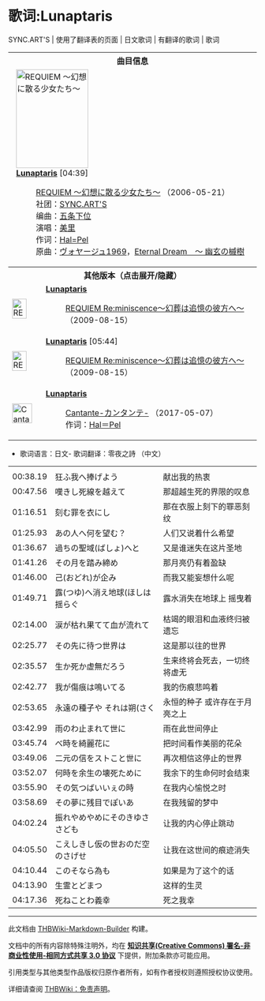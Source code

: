 # 歌词:Lunaptaris

<!-- source html: G:\repos\THBWiki-Markdown-Builder\THBWikiMarkdown\Temp\main\f\f6\ns512%3ALunaptaris.html -->

SYNC.ART'S | 使用了翻译表的页面 | 日文歌词 | 有翻译的歌词 | 歌词


<table><tbody><tr><th colspan="2">曲目信息</th></tr><tr><td colspan="2" style="padding-left: 1em;"><div class="floatright"><a href="./文件-REQUIEM_～幻想に散る少女たち～封面.jpg.md" class="image" title="REQUIEM ～幻想に散る少女たち～"><img alt="REQUIEM ～幻想に散る少女たち～" src="https://upload.thwiki.cc/thumb/5/5a/REQUIEM_%EF%BD%9E%E5%B9%BB%E6%83%B3%E3%81%AB%E6%95%A3%E3%82%8B%E5%B0%91%E5%A5%B3%E3%81%9F%E3%81%A1%EF%BD%9E%E5%B0%81%E9%9D%A2.jpg/146px-REQUIEM_%EF%BD%9E%E5%B9%BB%E6%83%B3%E3%81%AB%E6%95%A3%E3%82%8B%E5%B0%91%E5%A5%B3%E3%81%9F%E3%81%A1%EF%BD%9E%E5%B0%81%E9%9D%A2.jpg" decoding="async" loading="lazy" width="146" height="200" srcset="https://upload.thwiki.cc/thumb/5/5a/REQUIEM_%EF%BD%9E%E5%B9%BB%E6%83%B3%E3%81%AB%E6%95%A3%E3%82%8B%E5%B0%91%E5%A5%B3%E3%81%9F%E3%81%A1%EF%BD%9E%E5%B0%81%E9%9D%A2.jpg/219px-REQUIEM_%EF%BD%9E%E5%B9%BB%E6%83%B3%E3%81%AB%E6%95%A3%E3%82%8B%E5%B0%91%E5%A5%B3%E3%81%9F%E3%81%A1%EF%BD%9E%E5%B0%81%E9%9D%A2.jpg 1.5x, https://upload.thwiki.cc/thumb/5/5a/REQUIEM_%EF%BD%9E%E5%B9%BB%E6%83%B3%E3%81%AB%E6%95%A3%E3%82%8B%E5%B0%91%E5%A5%B3%E3%81%9F%E3%81%A1%EF%BD%9E%E5%B0%81%E9%9D%A2.jpg/293px-REQUIEM_%EF%BD%9E%E5%B9%BB%E6%83%B3%E3%81%AB%E6%95%A3%E3%82%8B%E5%B0%91%E5%A5%B3%E3%81%9F%E3%81%A1%EF%BD%9E%E5%B0%81%E9%9D%A2.jpg 2x" data-file-width="1024" data-file-height="1399"></a></div><b><a href="/REQUIEM_%EF%BD%9E%E5%B9%BB%E6%83%B3%E3%81%AB%E6%95%A3%E3%82%8B%E5%B0%91%E5%A5%B3%E3%81%9F%E3%81%A1%EF%BD%9E#8" title="REQUIEM ～幻想に散る少女たち～">Lunaptaris</a></b> &#91;04:39&#93;<dl><dd><a href="./REQUIEM_～幻想に散る少女たち～.md" title="REQUIEM ～幻想に散る少女たち～">REQUIEM ～幻想に散る少女たち～</a> （2006-05-21）<br>社团：<a href="./SYNC.ART'S.md" title="SYNC.ART&#39;S">SYNC.ART'S</a><br>编曲：<a href="./五条下位.md" title="五条下位">五条下位</a><br>演唱：<a href="./美里.md" title="美里">美里</a><br>作词：<a href="/index.php?title=Hal%3DPel&amp;action=edit&amp;redlink=1" class="new" title="Hal=Pel（页面不存在）">Hal=Pel</a><br>原曲：<a href="./Voyage1969.md" title="Voyage1969" unred="">ヴォヤージュ1969</a>，<a href="./Eternal_Dream_～_幽玄的枫树.md" title="Eternal Dream ～ 幽玄的枫树" unred="">Eternal Dream　～ 幽玄の槭樹</a><br></dd></dl></td></tr><tr><th colspan="2" class="mw-customtoggle-othervers-2">其他版本（点击展开/隐藏）</th></tr><tr class="mw-collapsible mw-collapsed" id="mw-customcollapsible-othervers-2"><td style="width: 44px;"><div class="center"><div class="floatnone"><a href="./文件-REQUIEM_Re：miniscence～幻葬は追憶の彼方へ～封面.jpg.md" class="image" title="REQUIEM Re：miniscence～幻葬は追憶の彼方へ～"><img alt="REQUIEM Re：miniscence～幻葬は追憶の彼方へ～" src="https://upload.thwiki.cc/thumb/8/8a/REQUIEM_Re%EF%BC%9Aminiscence%EF%BD%9E%E5%B9%BB%E8%91%AC%E3%81%AF%E8%BF%BD%E6%86%B6%E3%81%AE%E5%BD%BC%E6%96%B9%E3%81%B8%EF%BD%9E%E5%B0%81%E9%9D%A2.jpg/29px-REQUIEM_Re%EF%BC%9Aminiscence%EF%BD%9E%E5%B9%BB%E8%91%AC%E3%81%AF%E8%BF%BD%E6%86%B6%E3%81%AE%E5%BD%BC%E6%96%B9%E3%81%B8%EF%BD%9E%E5%B0%81%E9%9D%A2.jpg" decoding="async" loading="lazy" width="29" height="40" srcset="https://upload.thwiki.cc/thumb/8/8a/REQUIEM_Re%EF%BC%9Aminiscence%EF%BD%9E%E5%B9%BB%E8%91%AC%E3%81%AF%E8%BF%BD%E6%86%B6%E3%81%AE%E5%BD%BC%E6%96%B9%E3%81%B8%EF%BD%9E%E5%B0%81%E9%9D%A2.jpg/44px-REQUIEM_Re%EF%BC%9Aminiscence%EF%BD%9E%E5%B9%BB%E8%91%AC%E3%81%AF%E8%BF%BD%E6%86%B6%E3%81%AE%E5%BD%BC%E6%96%B9%E3%81%B8%EF%BD%9E%E5%B0%81%E9%9D%A2.jpg 1.5x, https://upload.thwiki.cc/thumb/8/8a/REQUIEM_Re%EF%BC%9Aminiscence%EF%BD%9E%E5%B9%BB%E8%91%AC%E3%81%AF%E8%BF%BD%E6%86%B6%E3%81%AE%E5%BD%BC%E6%96%B9%E3%81%B8%EF%BD%9E%E5%B0%81%E9%9D%A2.jpg/59px-REQUIEM_Re%EF%BC%9Aminiscence%EF%BD%9E%E5%B9%BB%E8%91%AC%E3%81%AF%E8%BF%BD%E6%86%B6%E3%81%AE%E5%BD%BC%E6%96%B9%E3%81%B8%EF%BD%9E%E5%B0%81%E9%9D%A2.jpg 2x" data-file-width="250" data-file-height="339"></a></div></div></td><td style="padding-left: 1em;"><b><a href="/REQUIEM_Re%EF%BC%9Aminiscence%EF%BD%9E%E5%B9%BB%E8%91%AC%E3%81%AF%E8%BF%BD%E6%86%B6%E3%81%AE%E5%BD%BC%E6%96%B9%E3%81%B8%EF%BD%9E#8" title="REQUIEM Re：miniscence～幻葬は追憶の彼方へ～">Lunaptaris</a></b><dl><dd><a href="./REQUIEM_Re：miniscence～幻葬は追憶の彼方へ～.md" title="REQUIEM Re：miniscence～幻葬は追憶の彼方へ～">REQUIEM Re:miniscence～幻葬は追憶の彼方へ～</a> （2009-08-15）<br></dd></dl></td></tr><tr class="mw-collapsible mw-collapsed" id="mw-customcollapsible-othervers-2"><td style="width: 44px;"><div class="center"><div class="floatnone"><a href="./文件-REQUIEM_Re：miniscence～幻葬は追憶の彼方へ～封面.jpg.md" class="image" title="REQUIEM Re：miniscence～幻葬は追憶の彼方へ～"><img alt="REQUIEM Re：miniscence～幻葬は追憶の彼方へ～" src="https://upload.thwiki.cc/thumb/8/8a/REQUIEM_Re%EF%BC%9Aminiscence%EF%BD%9E%E5%B9%BB%E8%91%AC%E3%81%AF%E8%BF%BD%E6%86%B6%E3%81%AE%E5%BD%BC%E6%96%B9%E3%81%B8%EF%BD%9E%E5%B0%81%E9%9D%A2.jpg/29px-REQUIEM_Re%EF%BC%9Aminiscence%EF%BD%9E%E5%B9%BB%E8%91%AC%E3%81%AF%E8%BF%BD%E6%86%B6%E3%81%AE%E5%BD%BC%E6%96%B9%E3%81%B8%EF%BD%9E%E5%B0%81%E9%9D%A2.jpg" decoding="async" loading="lazy" width="29" height="40" srcset="https://upload.thwiki.cc/thumb/8/8a/REQUIEM_Re%EF%BC%9Aminiscence%EF%BD%9E%E5%B9%BB%E8%91%AC%E3%81%AF%E8%BF%BD%E6%86%B6%E3%81%AE%E5%BD%BC%E6%96%B9%E3%81%B8%EF%BD%9E%E5%B0%81%E9%9D%A2.jpg/44px-REQUIEM_Re%EF%BC%9Aminiscence%EF%BD%9E%E5%B9%BB%E8%91%AC%E3%81%AF%E8%BF%BD%E6%86%B6%E3%81%AE%E5%BD%BC%E6%96%B9%E3%81%B8%EF%BD%9E%E5%B0%81%E9%9D%A2.jpg 1.5x, https://upload.thwiki.cc/thumb/8/8a/REQUIEM_Re%EF%BC%9Aminiscence%EF%BD%9E%E5%B9%BB%E8%91%AC%E3%81%AF%E8%BF%BD%E6%86%B6%E3%81%AE%E5%BD%BC%E6%96%B9%E3%81%B8%EF%BD%9E%E5%B0%81%E9%9D%A2.jpg/59px-REQUIEM_Re%EF%BC%9Aminiscence%EF%BD%9E%E5%B9%BB%E8%91%AC%E3%81%AF%E8%BF%BD%E6%86%B6%E3%81%AE%E5%BD%BC%E6%96%B9%E3%81%B8%EF%BD%9E%E5%B0%81%E9%9D%A2.jpg 2x" data-file-width="250" data-file-height="339"></a></div></div></td><td style="padding-left: 1em;"><b><a href="/REQUIEM_Re%EF%BC%9Aminiscence%EF%BD%9E%E5%B9%BB%E8%91%AC%E3%81%AF%E8%BF%BD%E6%86%B6%E3%81%AE%E5%BD%BC%E6%96%B9%E3%81%B8%EF%BD%9E#18" title="REQUIEM Re：miniscence～幻葬は追憶の彼方へ～">Lunaptaris</a></b> &#91;05:44&#93;<dl><dd><a href="./REQUIEM_Re：miniscence～幻葬は追憶の彼方へ～.md" title="REQUIEM Re：miniscence～幻葬は追憶の彼方へ～">REQUIEM Re:miniscence～幻葬は追憶の彼方へ～</a> （2009-08-15）<br></dd></dl></td></tr><tr class="mw-collapsible mw-collapsed" id="mw-customcollapsible-othervers-2"><td style="width: 44px;"><div class="center"><div class="floatnone"><a href="./文件-Cantante-カンタンテ-封面.jpg.md" class="image" title="Cantante-カンタンテ-"><img alt="Cantante-カンタンテ-" src="https://upload.thwiki.cc/thumb/a/aa/Cantante-%E3%82%AB%E3%83%B3%E3%82%BF%E3%83%B3%E3%83%86-%E5%B0%81%E9%9D%A2.jpg/40px-Cantante-%E3%82%AB%E3%83%B3%E3%82%BF%E3%83%B3%E3%83%86-%E5%B0%81%E9%9D%A2.jpg" decoding="async" loading="lazy" width="40" height="40" srcset="https://upload.thwiki.cc/thumb/a/aa/Cantante-%E3%82%AB%E3%83%B3%E3%82%BF%E3%83%B3%E3%83%86-%E5%B0%81%E9%9D%A2.jpg/60px-Cantante-%E3%82%AB%E3%83%B3%E3%82%BF%E3%83%B3%E3%83%86-%E5%B0%81%E9%9D%A2.jpg 1.5x, https://upload.thwiki.cc/thumb/a/aa/Cantante-%E3%82%AB%E3%83%B3%E3%82%BF%E3%83%B3%E3%83%86-%E5%B0%81%E9%9D%A2.jpg/80px-Cantante-%E3%82%AB%E3%83%B3%E3%82%BF%E3%83%B3%E3%83%86-%E5%B0%81%E9%9D%A2.jpg 2x" data-file-width="2823" data-file-height="2823"></a></div></div></td><td style="padding-left: 1em;"><b><a href="/Cantante-%E3%82%AB%E3%83%B3%E3%82%BF%E3%83%B3%E3%83%86-#3" title="Cantante-カンタンテ-">Lunaptaris</a></b><dl><dd><a href="./Cantante-カンタンテ-.md" title="Cantante-カンタンテ-">Cantante-カンタンテ-</a> （2017-05-07）<br>作词：<a href="/index.php?title=Hal%EF%BC%9DPel&amp;action=edit&amp;redlink=1" class="new" title="Hal＝Pel（页面不存在）">Hal＝Pel</a><br></dd></dl></td></tr></tbody></table>

- 歌词语言：日文- 歌词翻译：零夜之詩 （中文）

  
  

  


<table><tbody><tr class="tt-lyrics-header" id="=-1" data-pos="&#91;&quot;=&quot;,1&#93;"><td class="tt-lyrics" lang="zh"><div class="poem"></div></td><td class="tt-mainh" lang="zh"><div class="poem"></div></td><td class="tt-tranh" lang="zh"><div class="poem"></div></td></tr><tr class="tt-main-ja" id="=-2" data-pos="&#91;&quot;=&quot;,2&#93;"><td class="tt-time" lang="zh"><div class="poem">00:38.19</div></td><td class="tt-ja" lang="ja"><div class="poem">狂ふ我へ捧げよう</div></td><td class="tt-zh" lang="zh"><div class="poem">献出我的热衷<br></div></td></tr><tr class="tt-main-ja" id="=-3" data-pos="&#91;&quot;=&quot;,3&#93;"><td class="tt-time" lang="zh"><div class="poem">00:47.56</div></td><td class="tt-ja" lang="ja"><div class="poem">嘆きし死線を越えて</div></td><td class="tt-zh" lang="zh"><div class="poem">那超越生死的界限的叹息<br></div></td></tr><tr class="tt-main-ja" id="=-4" data-pos="&#91;&quot;=&quot;,4&#93;"><td class="tt-time" lang="zh"><div class="poem">01:16.51</div></td><td class="tt-ja" lang="ja"><div class="poem">刻む罪を衣にし</div></td><td class="tt-zh" lang="zh"><div class="poem">那在衣服上刻下的罪恶刻纹<br></div></td></tr><tr class="tt-main-ja" id="=-5" data-pos="&#91;&quot;=&quot;,5&#93;"><td class="tt-time" lang="zh"><div class="poem">01:25.93</div></td><td class="tt-ja" lang="ja"><div class="poem">あの人へ何を望む？</div></td><td class="tt-zh" lang="zh"><div class="poem">人们又说着什么希望<br></div></td></tr><tr class="tt-main-ja" id="=-6" data-pos="&#91;&quot;=&quot;,6&#93;"><td class="tt-time" lang="zh"><div class="poem">01:36.67</div></td><td class="tt-ja" lang="ja"><div class="poem">過ちの聖域(ばしょ)へと</div></td><td class="tt-zh" lang="zh"><div class="poem">又是谁迷失在这片圣地<br></div></td></tr><tr class="tt-main-ja" id="=-7" data-pos="&#91;&quot;=&quot;,7&#93;"><td class="tt-time" lang="zh"><div class="poem">01:41.26</div></td><td class="tt-ja" lang="ja"><div class="poem">その月を踏み締め</div></td><td class="tt-zh" lang="zh"><div class="poem">那月亮仍有着盈缺<br></div></td></tr><tr class="tt-main-ja" id="=-8" data-pos="&#91;&quot;=&quot;,8&#93;"><td class="tt-time" lang="zh"><div class="poem">01:46.00</div></td><td class="tt-ja" lang="ja"><div class="poem">己(おどれ)が企み</div></td><td class="tt-zh" lang="zh"><div class="poem">而我又能妄想什么呢<br></div></td></tr><tr class="tt-main-ja" id="=-9" data-pos="&#91;&quot;=&quot;,9&#93;"><td class="tt-time" lang="zh"><div class="poem">01:49.71</div></td><td class="tt-ja" lang="ja"><div class="poem">露(つゆ)へ消え地球(ほしは揺らぐ</div></td><td class="tt-zh" lang="zh"><div class="poem">露水消失在地球上 摇曳着<br></div></td></tr><tr class="tt-main-ja" id="=-10" data-pos="&#91;&quot;=&quot;,10&#93;"><td class="tt-time" lang="zh"><div class="poem">02:14.00</div></td><td class="tt-ja" lang="ja"><div class="poem">涙が枯れ果てて血が流れて</div></td><td class="tt-zh" lang="zh"><div class="poem">枯竭的眼泪和血液终归被遗忘<br></div></td></tr><tr class="tt-main-ja" id="=-11" data-pos="&#91;&quot;=&quot;,11&#93;"><td class="tt-time" lang="zh"><div class="poem">02:25.77</div></td><td class="tt-ja" lang="ja"><div class="poem">その先に待つ世界は</div></td><td class="tt-zh" lang="zh"><div class="poem">这是那以往的世界<br></div></td></tr><tr class="tt-main-ja" id="=-12" data-pos="&#91;&quot;=&quot;,12&#93;"><td class="tt-time" lang="zh"><div class="poem">02:35.57</div></td><td class="tt-ja" lang="ja"><div class="poem">生か死か虚無だろう</div></td><td class="tt-zh" lang="zh"><div class="poem">生来终将会死去，一切终将虚无<br></div></td></tr><tr class="tt-main-ja" id="=-13" data-pos="&#91;&quot;=&quot;,13&#93;"><td class="tt-time" lang="zh"><div class="poem">02:42.77</div></td><td class="tt-ja" lang="ja"><div class="poem">我が傷痕は鳴いてる</div></td><td class="tt-zh" lang="zh"><div class="poem">我的伤痕悲鸣着<br></div></td></tr><tr class="tt-main-ja" id="=-14" data-pos="&#91;&quot;=&quot;,14&#93;"><td class="tt-time" lang="zh"><div class="poem">02:53.65</div></td><td class="tt-ja" lang="ja"><div class="poem">永遠の種子や それは朔(さく</div></td><td class="tt-zh" lang="zh"><div class="poem">永恒的种子  或许存在于月亮之上<br></div></td></tr><tr class="tt-main-ja" id="=-15" data-pos="&#91;&quot;=&quot;,15&#93;"><td class="tt-time" lang="zh"><div class="poem">03:42.99</div></td><td class="tt-ja" lang="ja"><div class="poem">雨のわ止まれて世に</div></td><td class="tt-zh" lang="zh"><div class="poem">雨在此世间停止<br></div></td></tr><tr class="tt-main-ja" id="=-16" data-pos="&#91;&quot;=&quot;,16&#93;"><td class="tt-time" lang="zh"><div class="poem">03:45.74</div></td><td class="tt-ja" lang="ja"><div class="poem">べ時を綺麗花に</div></td><td class="tt-zh" lang="zh"><div class="poem">把时间看作美丽的花朵<br></div></td></tr><tr class="tt-main-ja" id="=-17" data-pos="&#91;&quot;=&quot;,17&#93;"><td class="tt-time" lang="zh"><div class="poem">03:49.06</div></td><td class="tt-ja" lang="ja"><div class="poem">二元の信をストこと世に　</div></td><td class="tt-zh" lang="zh"><div class="poem">再次相信这停止的世界<br></div></td></tr><tr class="tt-main-ja" id="=-18" data-pos="&#91;&quot;=&quot;,18&#93;"><td class="tt-time" lang="zh"><div class="poem">03:52.07</div></td><td class="tt-ja" lang="ja"><div class="poem">何時を余生の壊死ために</div></td><td class="tt-zh" lang="zh"><div class="poem">我余下的生命何时会结束<br></div></td></tr><tr class="tt-main-ja" id="=-19" data-pos="&#91;&quot;=&quot;,19&#93;"><td class="tt-time" lang="zh"><div class="poem">03:55.90</div></td><td class="tt-ja" lang="ja"><div class="poem">その気つばいいぇの時</div></td><td class="tt-zh" lang="zh"><div class="poem">在我内心愉悦之时<br></div></td></tr><tr class="tt-main-ja" id="=-20" data-pos="&#91;&quot;=&quot;,20&#93;"><td class="tt-time" lang="zh"><div class="poem">03:58.69</div></td><td class="tt-ja" lang="ja"><div class="poem">その夢に残目でぽいあ</div></td><td class="tt-zh" lang="zh"><div class="poem">在我残留的梦中<br></div></td></tr><tr class="tt-main-ja" id="=-21" data-pos="&#91;&quot;=&quot;,21&#93;"><td class="tt-time" lang="zh"><div class="poem">04:02.24</div></td><td class="tt-ja" lang="ja"><div class="poem">振れやめやめにそのきゆささども</div></td><td class="tt-zh" lang="zh"><div class="poem">让我的内心停止跳动<br></div></td></tr><tr class="tt-main-ja" id="=-22" data-pos="&#91;&quot;=&quot;,22&#93;"><td class="tt-time" lang="zh"><div class="poem">04:05.50</div></td><td class="tt-ja" lang="ja"><div class="poem">こえしきし仮の世おのだ空のさげせ</div></td><td class="tt-zh" lang="zh"><div class="poem">让我在这世间的痕迹消失<br></div></td></tr><tr class="tt-main-ja" id="=-23" data-pos="&#91;&quot;=&quot;,23&#93;"><td class="tt-time" lang="zh"><div class="poem">04:10.44</div></td><td class="tt-ja" lang="ja"><div class="poem">このそなら為も</div></td><td class="tt-zh" lang="zh"><div class="poem">如果是为了这个的话<br></div></td></tr><tr class="tt-main-ja" id="=-24" data-pos="&#91;&quot;=&quot;,24&#93;"><td class="tt-time" lang="zh"><div class="poem">04:13.90</div></td><td class="tt-ja" lang="ja"><div class="poem">生霊とどまつ</div></td><td class="tt-zh" lang="zh"><div class="poem">这样的生灵<br></div></td></tr><tr class="tt-main-ja" id="=-25" data-pos="&#91;&quot;=&quot;,25&#93;"><td class="tt-time" lang="zh"><div class="poem">04:17.36</div></td><td class="tt-ja" lang="ja"><div class="poem">死ねことわ義幸</div></td><td class="tt-zh" lang="zh"><div class="poem">死之我幸</div></td></tr></tbody></table>







---

此文档由 [THBWiki-Markdown-Builder](https://github.com/Delsin-Yu/THBWiki-Markdown-Builder) 构建。

文档中的所有内容除特殊注明外，均在 [**知识共享(Creative Commons) 署名-非商业性使用-相同方式共享 3.0 协议**](https://creativecommons.org/licenses/by-sa/3.0/deed.zh-hans) 下提供，附加条款亦可能应用。

引用类型与其他类型作品版权归原作者所有，如有作者授权则遵照授权协议使用。

详细请查阅 [THBWiki：免责声明](https://thbwiki.cc/THBWiki:%E5%85%8D%E8%B4%A3%E5%A3%B0%E6%98%8E)。

